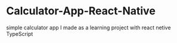 # Calculator-App-React-Native
 simple calculator app I made as a learning project with react netive TypeScript
